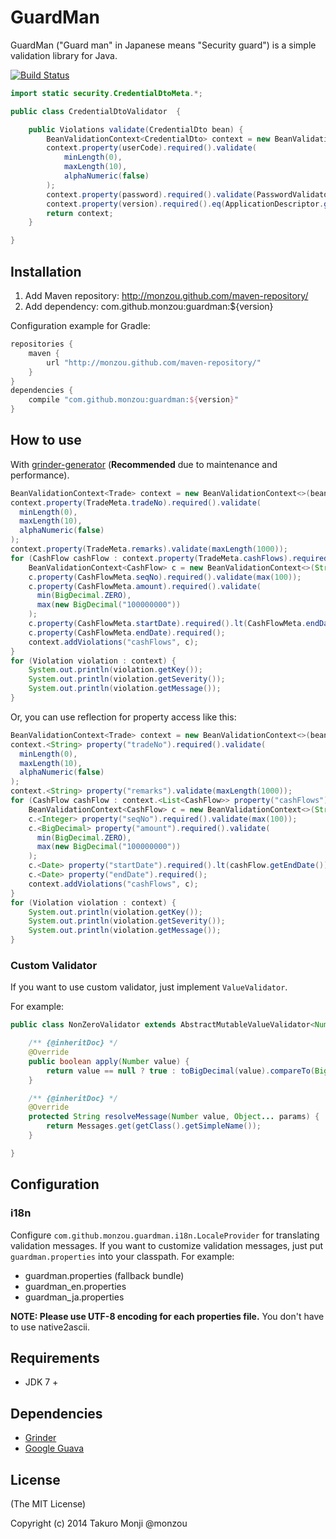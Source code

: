 # GuardMan

GuardMan ("Guard man" in Japanese means "Security guard") is a simple validation library for Java.

[![Build Status](https://travis-ci.org/monzou/guardman.png)](https://travis-ci.org/monzou/guardman)

```java
import static security.CredentialDtoMeta.*;

public class CredentialDtoValidator  {

    public Violations validate(CredentialDto bean) {
        BeanValidationContext<CredentialDto> context = new BeanValidationContext<>(bean);
        context.property(userCode).required().validate(
            minLength(0),
            maxLength(10),
            alphaNumeric(false)
        );
        context.property(password).required().validate(PasswordValidator.INSTANCE);
        context.property(version).required().eq(ApplicationDescriptor.getVersion());
        return context;
    }

}
```

## Installation

1. Add Maven repository: http://monzou.github.com/maven-repository/
2. Add dependency: com.github.monzou:guardman:${version}

Configuration example for Gradle:

```groovy
repositories {
    maven {
        url "http://monzou.github.com/maven-repository/"
    }
}
dependencies {
    compile "com.github.monzou:guardman:${version}"
}
```

## How to use

With [grinder-generator](https://github.com/monzou/grinder) (**Recommended** due to maintenance and performance).

```java
BeanValidationContext<Trade> context = new BeanValidationContext<>(bean);
context.property(TradeMeta.tradeNo).required().validate(
  minLength(0),
  maxLength(10),
  alphaNumeric(false)
);
context.property(TradeMeta.remarks).validate(maxLength(1000));
for (CashFlow cashFlow : context.property(TradeMeta.cashFlows).required().validate(notEmpty()).getValue()) {
    BeanValidationContext<CashFlow> c = new BeanValidationContext<>(String.format("CashFlow %d", cashFlow.getSeqNo()), cashFlow);
    c.property(CashFlowMeta.seqNo).required().validate(max(100));
    c.property(CashFlowMeta.amount).required().validate(
      min(BigDecimal.ZERO),
      max(new BigDecimal("100000000"))
    );
    c.property(CashFlowMeta.startDate).required().lt(CashFlowMeta.endDate);
    c.property(CashFlowMeta.endDate).required();
    context.addViolations("cashFlows", c);
}
for (Violation violation : context) {
    System.out.println(violation.getKey());
    System.out.println(violation.getSeverity());
    System.out.println(violation.getMessage());
}
```

Or, you can use reflection for property access like this:

```java
BeanValidationContext<Trade> context = new BeanValidationContext<>(bean);
context.<String> property("tradeNo").required().validate(
  minLength(0),
  maxLength(10),
  alphaNumeric(false)
);
context.<String> property("remarks").validate(maxLength(1000));
for (CashFlow cashFlow : context.<List<CashFlow>> property("cashFlows").required().validate(notEmpty()).getValue()) {
    BeanValidationContext<CashFlow> c = new BeanValidationContext<>(String.format("CashFlow %d", cashFlow.getSeqNo()), cashFlow);
    c.<Integer> property("seqNo").required().validate(max(100));
    c.<BigDecimal> property("amount").required().validate(
      min(BigDecimal.ZERO),
      max(new BigDecimal("100000000"))
    );
    c.<Date> property("startDate").required().lt(cashFlow.getEndDate());
    c.<Date> property("endDate").required();
    context.addViolations("cashFlows", c);
}
for (Violation violation : context) {
    System.out.println(violation.getKey());
    System.out.println(violation.getSeverity());
    System.out.println(violation.getMessage());
}
```

### Custom Validator

If you want to use custom validator, just implement ```ValueValidator```.

For example:

```java
public class NonZeroValidator extends AbstractMutableValueValidator<Number> {

    /** {@inheritDoc} */
    @Override
    public boolean apply(Number value) {
        return value == null ? true : toBigDecimal(value).compareTo(BigDecimal.ZERO) != 0;
    }

    /** {@inheritDoc} */
    @Override
    protected String resolveMessage(Number value, Object... params) {
        return Messages.get(getClass().getSimpleName());
    }

}
```

## Configuration

### i18n

Configure ```com.github.monzou.guardman.i18n.LocaleProvider``` for translating validation messages.
If you want to customize validation messages, just put ```guardman.properties``` into your classpath.
For example:

* guardman.properties (fallback bundle)
* guardman_en.properties
* guardman_ja.properties

**NOTE: Please use UTF-8 encoding for each properties file.** You don't have to use native2ascii.

## Requirements

* JDK 7 +

## Dependencies

* [Grinder](https://github.com/monzou/grinder)
* [Google Guava](https://code.google.com/p/guava-libraries/)

## License

(The MIT License)

Copyright (c) 2014 Takuro Monji @monzou

